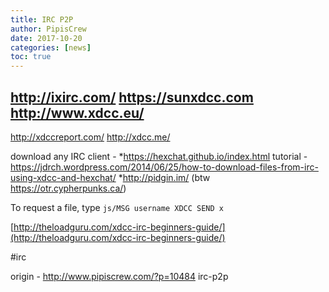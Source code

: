 ```yaml
---
title: IRC P2P
author: PipisCrew
date: 2017-10-20
categories: [news]
toc: true
---
```


http://ixirc.com/
https://sunxdcc.com
http://www.xdcc.eu/
--
http://xdccreport.com/
http://xdcc.me/

download any IRC client - 
*https://hexchat.github.io/index.html
tutorial - https://jdrch.wordpress.com/2014/06/25/how-to-download-files-from-irc-using-xdcc-and-hexchat/
*http://pidgin.im/  (btw https://otr.cypherpunks.ca/)

To request a file, type ```js/MSG username XDCC SEND x```

[http://theloadguru.com/xdcc-irc-beginners-guide/](http://theloadguru.com/xdcc-irc-beginners-guide/)

#irc

origin - http://www.pipiscrew.com/?p=10484 irc-p2p